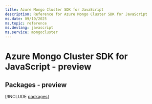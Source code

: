 ```yaml
---
title: Azure Mongo Cluster SDK for JavaScript
description: Reference for Azure Mongo Cluster SDK for JavaScript
ms.date: 09/19/2025
ms.topic: reference
ms.devlang: javascript
ms.service: mongocluster
---
```

# Azure Mongo Cluster SDK for JavaScript - preview
## Packages - preview
[!INCLUDE [packages](mongo-cluster-index.md)]